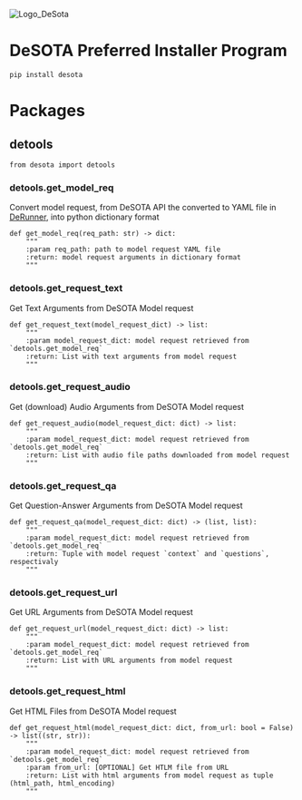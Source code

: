 ![Logo_DeSota](https://github.com/DeSOTAai/pip/assets/140865429/6fc2c7e2-bea0-4823-8ce2-4dfed8d974a6)
# DeSOTA Preferred Installer Program
```
pip install desota
```

# Packages
## detools
```
from desota import detools
```
### detools.get_model_req
Convert model request, from DeSOTA API the converted to YAML file in [DeRunner](https://github.com/DeSOTAai/DeRunner), into python dictionary format
```
def get_model_req(req_path: str) -> dict:
    """
    :param req_path: path to model request YAML file
    :return: model request arguments in dictionary format
    """ 
```
### detools.get_request_text
Get Text Arguments from DeSOTA Model request
```
def get_request_text(model_request_dict) -> list:
    """
    :param model_request_dict: model request retrieved from `detools.get_model_req`
    :return: List with text arguments from model request
    """ 
```
### detools.get_request_audio
Get (download) Audio Arguments from DeSOTA Model request
```
def get_request_audio(model_request_dict: dict) -> list:
    """
    :param model_request_dict: model request retrieved from `detools.get_model_req`
    :return: List with audio file paths downloaded from model request
    """ 
```
### detools.get_request_qa
Get Question-Answer Arguments from DeSOTA Model request
```
def get_request_qa(model_request_dict: dict) -> (list, list):
    """
    :param model_request_dict: model request retrieved from `detools.get_model_req`
    :return: Tuple with model request `context` and `questions`, respectivaly
    """ 
```
### detools.get_request_url
Get URL Arguments from DeSOTA Model request
```
def get_request_url(model_request_dict: dict) -> list:
    """
    :param model_request_dict: model request retrieved from `detools.get_model_req`
    :return: List with URL arguments from model request
    """ 
```
### detools.get_request_html
Get HTML Files from DeSOTA Model request
```
def get_request_html(model_request_dict: dict, from_url: bool = False) -> list((str, str)):
    """
    :param model_request_dict: model request retrieved from `detools.get_model_req`
    :param from_url: [OPTIONAL] Get HTLM file from URL
    :return: List with html arguments from model request as tuple (html_path, html_encoding)
    """ 
```